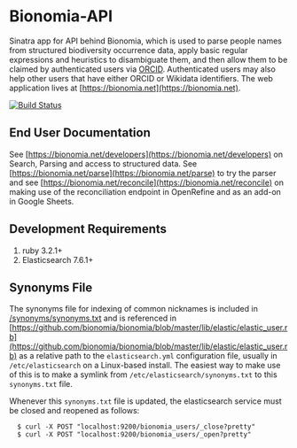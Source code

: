 # Bionomia-API
Sinatra app for API behind Bionomia, which is used to parse people names from structured biodiversity occurrence data, apply basic regular expressions and heuristics to disambiguate them, and then allow them to be claimed by authenticated users via [ORCID](https://orcid.org). Authenticated users may also help other users that have either ORCID or Wikidata identifiers. The web application lives at [https://bionomia.net](https://bionomia.net).

[![Build Status](https://github.com/bionomia/bionomia-api/actions/workflows/ruby.yml/badge.svg)](https://github.com/bionomia/bionomia-api/actions)

## End User Documentation

See [https://bionomia.net/developers](https://bionomia.net/developers) on Search, Parsing and access to structured data. See [https://bionomia.net/parse](https://bionomia.net/parse) to try the parser and see [https://bionomia.net/reconcile](https://bionomia.net/reconcile) on making use of the reconciliation  endpoint in OpenRefine and as an add-on in Google Sheets.

## Development Requirements

1. ruby 3.2.1+
2. Elasticsearch 7.6.1+

## Synonyms File

The synonyms file for indexing of common nicknames is included in [/synonyms/synonyms.txt](synonyms/synonyms.txt) and is referenced in [https://github.com/bionomia/bionomia/blob/master/lib/elastic/elastic_user.rb](https://github.com/bionomia/bionomia/blob/master/lib/elastic/elastic_user.rb) as a relative path to the `elasticsearch.yml` configuration file, usually in `/etc/elasticsearch` on a Linux-based install. The easiest way to make use of this is to make a symlink from `/etc/elasticsearch/synonyms.txt` to this `synonyms.txt` file.

Whenever this `synonyms.txt` file is updated, the elasticsearch service must be closed and reopened as follows:

      $ curl -X POST "localhost:9200/bionomia_users/_close?pretty"
      $ curl -X POST "localhost:9200/bionomia_users/_open?pretty"
